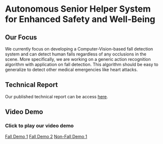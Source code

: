 # Autonomous Senior Helper System for Enhanced Safety and Well-Being

## Our Focus
We currently focus on developing a Computer-Vision-based fall detection system and can detect human falls regardless of any occlusions in the scene. More specifically, we are working on a generic action recognition algorithm with application on fall detection. This algorithm should be easy to generalize to detect other medical emergencies like heart attacks. 

## Technical Report
Our published technical report can be access [here](http://www2.eecs.berkeley.edu/Pubs/TechRpts/2024/EECS-2024-115.pdf).

## Video Demo
### Click to play our video demo
[Fall Demo 1](https://drive.google.com/file/d/1Y6Pp5SP7Ov-JY93sRAZ-Ubk3l63GM87n/view?usp=sharing)
[Fall Demo 2](https://drive.google.com/file/d/1RCSb_kTG6HAazxcXAFX4-epmHYXychCC/view?usp=drive_link)
[Non-Fall Demo 1](https://drive.google.com/file/d/1B_mfuUKPvP4D_CHp4fbD3Y7rVV5q8DWF/view?usp=drive_link)


